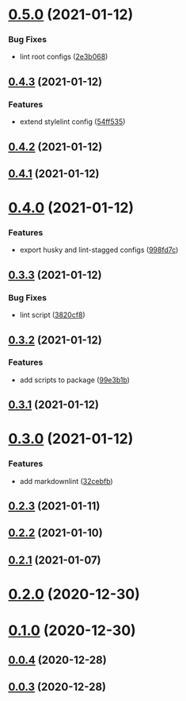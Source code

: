# [0.5.0](https://github.com/alex-lit/lint-kit/compare/v0.4.3...v0.5.0) (2021-01-12)


### Bug Fixes

* lint root configs ([2e3b068](https://github.com/alex-lit/lint-kit/commit/2e3b06870375565b8751139304d3cbc65c027bd1))



## [0.4.3](https://github.com/alex-lit/lint-kit/compare/v0.4.2...v0.4.3) (2021-01-12)


### Features

* extend stylelint config ([54ff535](https://github.com/alex-lit/lint-kit/commit/54ff535a1b9cb0d690f0a2baaf9763a1e1dd6df6))



## [0.4.2](https://github.com/alex-lit/lint-kit/compare/v0.4.1...v0.4.2) (2021-01-12)



## [0.4.1](https://github.com/alex-lit/lint-kit/compare/v0.4.0...v0.4.1) (2021-01-12)



# [0.4.0](https://github.com/alex-lit/lint-kit/compare/v0.3.3...v0.4.0) (2021-01-12)


### Features

* export husky and lint-stagged configs ([998fd7c](https://github.com/alex-lit/lint-kit/commit/998fd7c61a627120e3d4b7c318d7572fc70dbd4c))



## [0.3.3](https://github.com/alex-lit/lint-kit/compare/v0.3.2...v0.3.3) (2021-01-12)


### Bug Fixes

* lint script ([3820cf8](https://github.com/alex-lit/lint-kit/commit/3820cf8ddd201803e40e9aa3bb30f047e5faeab0))



## [0.3.2](https://github.com/alex-lit/lint-kit/compare/v0.3.1...v0.3.2) (2021-01-12)


### Features

* add scripts to package ([99e3b1b](https://github.com/alex-lit/lint-kit/commit/99e3b1b27e183451f8317a6692944bca9c21772a))



## [0.3.1](https://github.com/alex-lit/lint-kit/compare/v0.3.0...v0.3.1) (2021-01-12)



# [0.3.0](https://github.com/alex-lit/lint-kit/compare/v0.2.3...v0.3.0) (2021-01-12)

### Features

* add markdownlint ([32cebfb](https://github.com/alex-lit/lint-kit/commit/32cebfbb0a6472535fd36f0137268769186c60fa))

## [0.2.3](https://github.com/alex-lit/lint-kit/compare/v0.2.2...v0.2.3) (2021-01-11)

## [0.2.2](https://github.com/alex-lit/lint-kit/compare/v0.2.1...v0.2.2) (2021-01-10)

## [0.2.1](https://github.com/alex-lit/lint-kit/compare/v0.2.0...v0.2.1) (2021-01-07)

# [0.2.0](https://github.com/alex-lit/lint-kit/compare/v0.1.0...v0.2.0) (2020-12-30)

# [0.1.0](https://github.com/alex-lit/lint-kit/compare/v0.0.4...v0.1.0) (2020-12-30)

## [0.0.4](https://github.com/alex-lit/lint-kit/compare/v0.0.3...v0.0.4) (2020-12-28)

## [0.0.3](https://github.com/alex-lit/lint-kit/compare/v0.0.2...v0.0.3) (2020-12-28)
